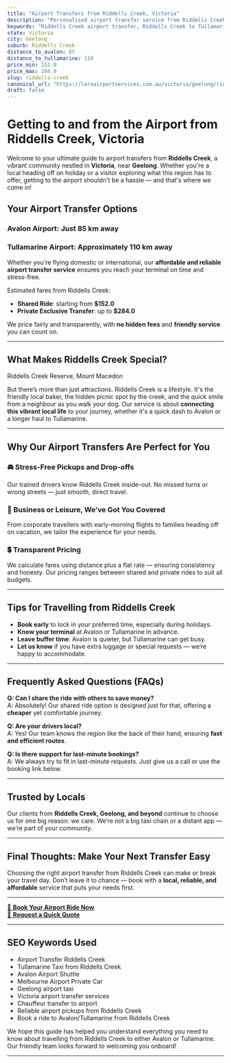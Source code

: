 ```yaml
---
title: "Airport Transfers from Riddells Creek, Victoria"
description: "Personalised airport transfer service from Riddells Creek to Avalon and Tullamarine airports. Enjoy a smooth, affordable ride with us!"
keywords: "Riddells Creek airport transfer, Riddells Creek to Tullamarine, Riddells Creek to Avalon, airport taxi Riddells Creek, private airport transfer Riddells Creek, shared ride Riddells Creek, Riddells Creek transfers, airport shuttle Riddells Creek, book Riddells Creek airport taxi, affordable Riddells Creek airport transfer, Riddells Creek airport transfer service, airport transfer Geelong, airport transfer Melbourne, Melbourne airport taxi, airport transfers Victoria, Tullamarine airport shuttle, Avalon airport transfers, Melbourne private transfer, airport transport services Melbourne"
state: Victoria
city: Geelong
suburb: Riddells Creek
distance_to_avalon: 85
distance_to_tullamarine: 110
price_min: 152.0
price_max: 284.0
slug: riddells-creek
canonical_url: "https://laraairportservices.com.au/victoria/geelong/riddells-creek/"
draft: false
---
```


# Getting to and from the Airport from Riddells Creek, Victoria

Welcome to your ultimate guide to airport transfers from **Riddells Creek**, a vibrant community nestled in **Victoria**, near **Geelong**. Whether you're a local heading off on holiday or a visitor exploring what this region has to offer, getting to the airport shouldn't be a hassle — and that's where we come in!

## Your Airport Transfer Options

### Avalon Airport: Just 85 km away  
### Tullamarine Airport: Approximately 110 km away

Whether you're flying domestic or international, our **affordable and reliable airport transfer service** ensures you reach your terminal on time and stress-free.

Estimated fares from Riddells Creek:
- **Shared Ride**: starting from **$152.0**
- **Private Exclusive Transfer**: up to **$284.0**

We price fairly and transparently, with **no hidden fees** and **friendly service** you can count on.

---

## What Makes Riddells Creek Special?

Riddells Creek Reserve, Mount Macedon

But there’s more than just attractions. Riddells Creek is a lifestyle. It's the friendly local baker, the hidden picnic spot by the creek, and the quick smile from a neighbour as you walk your dog. Our service is about **connecting this vibrant local life** to your journey, whether it's a quick dash to Avalon or a longer haul to Tullamarine.

---

## Why Our Airport Transfers Are Perfect for You

### 🚘 Stress-Free Pickups and Drop-offs
Our trained drivers know Riddells Creek inside-out. No missed turns or wrong streets — just smooth, direct travel.

### 💼 Business or Leisure, We’ve Got You Covered
From corporate travellers with early-morning flights to families heading off on vacation, we tailor the experience for your needs.

### 💲 Transparent Pricing
We calculate fares using distance plus a flat rate — ensuring consistency and honesty. Our pricing ranges between shared and private rides to suit all budgets.

---

## Tips for Travelling from Riddells Creek

- **Book early** to lock in your preferred time, especially during holidays.
- **Know your terminal** at Avalon or Tullamarine in advance.
- **Leave buffer time**: Avalon is quieter, but Tullamarine can get busy.
- **Let us know** if you have extra luggage or special requests — we’re happy to accommodate.

---

## Frequently Asked Questions (FAQs)

**Q: Can I share the ride with others to save money?**  
A: Absolutely! Our shared ride option is designed just for that, offering a **cheaper** yet comfortable journey.

**Q: Are your drivers local?**  
A: Yes! Our team knows the region like the back of their hand, ensuring **fast and efficient routes**.

**Q: Is there support for last-minute bookings?**  
A: We always try to fit in last-minute requests. Just give us a call or use the booking link below.

---

## Trusted by Locals

Our clients from **Riddells Creek, Geelong, and beyond** continue to choose us for one big reason: we care. We’re not a big taxi chain or a distant app — we’re part of your community.

---

## Final Thoughts: Make Your Next Transfer Easy

Choosing the right airport transfer from Riddells Creek can make or break your travel day. Don’t leave it to chance — book with a **local, reliable, and affordable** service that puts your needs first.

---

[📅 **Book Your Airport Ride Now**](https://laraairportservices.square.site/s/appointments)  
[📧 **Request a Quick Quote**](https://laraairportservices.square.site/contact-us)

---

## SEO Keywords Used
- Airport Transfer Riddells Creek
- Tullamarine Taxi from Riddells Creek
- Avalon Airport Shuttle
- Melbourne Airport Private Car
- Geelong airport taxi
- Victoria airport transfer services
- Chauffeur transfer to airport
- Reliable airport pickups from Riddells Creek
- Book a ride to Avalon/Tullamarine from Riddells Creek

We hope this guide has helped you understand everything you need to know about travelling from Riddells Creek to either Avalon or Tullamarine. Our friendly team looks forward to welcoming you onboard!

---

